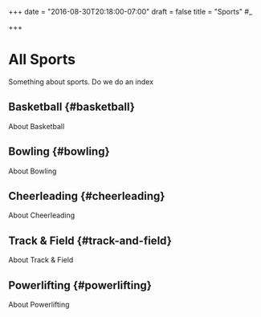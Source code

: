 +++
date = "2016-08-30T20:18:00-07:00"
draft = false
title = "Sports" #_

+++

# All Sports
Something about sports. Do we do an index

## Basketball {#basketball}
About Basketball

## Bowling {#bowling}
About Bowling

## Cheerleading {#cheerleading}
About Cheerleading

## Track & Field {#track-and-field}
About Track & Field

## Powerlifting {#powerlifting}
About Powerlifting